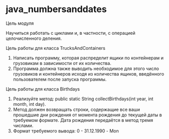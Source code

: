 # java_numbersanddates
Цель модуля

Научиться работать с циклами и, в частности, с операцией целочисленного деления.

Цель работы для класса TrucksAndContainers

1. Написать программу, которая распределит ящики по контейнерам и грузовикам в зависимости от их количества.
2. Программа должна также выводить необходимое для этого число грузовиков и контейнеров исходя из количества ящиков, введённого пользователем после запуска программы.

Цель работы для класса Birthdays

1. Реализуйте метод: public static String collectBirthdays(int year, int month, int day).
2. Метод должен возвращать строки, содержащие все ваши прошедшие дни рождения от момента рождения до текущей даты в требуемом формате. Дата рождения передаётся в метод тремя числами.
3. Формат требуемого вывода: 0 - 31.12.1990 - Mon
